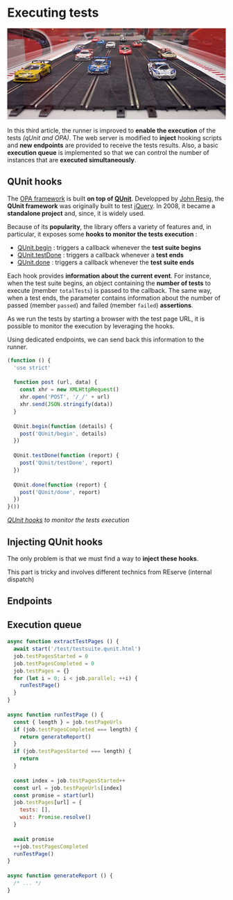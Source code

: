 # Executing tests

![Parallel execution](slot-car-racing-Melbourne.jpg)

In this third article, the runner is improved to **enable the execution** of the tests *(qUnit and OPA)*. The web server is modified to **inject** hooking scripts and **new endpoints** are provided to receive the tests results. Also, a basic **execution queue** is implemented so that we can control the number of instances that are **executed simultaneously**.

## QUnit hooks

The [OPA framework](https://sapui5.hana.ondemand.com/#/topic/2696ab50faad458f9b4027ec2f9b884d) is built **on top of [QUnit](https://qunitjs.com/)**. Developped by [John Resig](https://www.linkedin.com/in/jeresig/), the **QUnit framework** was originally built to test [jQuery](https://jquery.com/). In 2008, it became a **standalone project** and, since, it is widely used.

Because of its **popularity**, the library offers a variety of features and, in particular, it exposes some **hooks to monitor the tests execution** :

* [QUnit.begin](https://api.qunitjs.com/callbacks/QUnit.begin/) : triggers a callback whenever the **test suite begins**
* [QUnit.testDone](https://api.qunitjs.com/callbacks/QUnit.testDone/) : triggers a callback whenever a **test ends**
* [QUnit.done](https://api.qunitjs.com/callbacks/QUnit.done/) : triggers a callback whenever the **test suite ends**

Each hook provides **information about the current event**. For instance, when the test suite begins, an object containing the **number of tests** to execute (member `totalTests`) is passed to the callback. The same way, when a test ends, the parameter contains information about the number of passed (member `passed`) and failed (member `failed`) **assertions**.

As we run the tests by starting a browser with the test page URL, it is possible to monitor the execution by leveraging the hooks.

Using dedicated endpoints, we can send back this information to the runner.

```javascript
(function () {
  'use strict'

  function post (url, data) {
    const xhr = new XMLHttpRequest()
    xhr.open('POST', '/_/' + url)
    xhr.send(JSON.stringify(data))
  }

  QUnit.begin(function (details) {
    post('QUnit/begin', details)
  })

  QUnit.testDone(function (report) {
    post('QUnit/testDone', report)
  })

  QUnit.done(function (report) {
    post('QUnit/done', report)
  })
}())
```
*[QUnit hooks](https://github.com/ArnaudBuchholz/ui5-test-runner/blob/main/src/inject/qunit-hooks.js) to monitor the tests execution*

## Injecting QUnit hooks

The only problem is that we must find a way to **inject these hooks**.



This part is tricky and involves different technics from REserve
(internal dispatch)

## Endpoints



## Execution queue

```javascript
async function extractTestPages () {
  await start('/test/testsuite.qunit.html')
  job.testPagesStarted = 0
  job.testPagesCompleted = 0
  job.testPages = {}
  for (let i = 0; i < job.parallel; ++i) {
    runTestPage()
  }
}

async function runTestPage () {
  const { length } = job.testPageUrls
  if (job.testPagesCompleted === length) {
    return generateReport()
  }
  if (job.testPagesStarted === length) {
    return
  }

  const index = job.testPagesStarted++
  const url = job.testPageUrls[index]
  const promise = start(url)
  job.testPages[url] = {
    tests: [],
    wait: Promise.resolve()
  }

  await promise
  ++job.testPagesCompleted
  runTestPage()
}

async function generateReport () {
  /* ... */
}
```